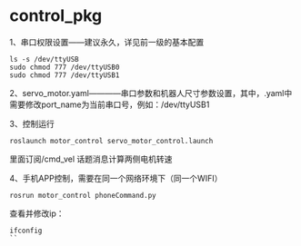 # control_pkg

1、串口权限设置——建议永久，详见前一级的基本配置
```
ls -s /dev/ttyUSB
sudo chmod 777 /dev/ttyUSB0
sudo chmod 777 /dev/ttyUSB1
```

2、servo_motor.yaml————串口参数和机器人尺寸参数设置，其中，.yaml中需要修改port_name为当前串口号，例如：/dev/ttyUSB1

3、控制运行
```
roslaunch motor_control servo_motor_control.launch
```
 里面订阅/cmd_vel 话题消息计算两侧电机转速

4、手机APP控制，需要在同一个网络环境下（同一个WIFI）
```
rosrun motor_control phoneCommand.py 
```
查看并修改ip：
```
ifconfig
``
